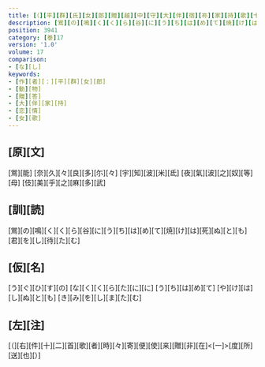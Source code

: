```yaml
---
title: [（][平][群][氏][女][郎][贈][越][中][守][大][伴][宿][祢][家][持][歌][十][二][首][）]
description: [鴬][の][鳴][く][く][ら][谷][に][う][ち][は][め][て][焼][け][は][死][ぬ][と][も][君][を][し][待][た][む]
position: 3941
category: [巻]17
version: '1.0'
volume: 17
comparison:
- [な][し]
keywords:
- [作][者][：][平][群][女][郎]
- [動][物]
- [贈][答]
- [大][伴][家][持]
- [恋][情]
- [女][歌]
---
```


## [原][文]

[鴬][能] [奈][久][々][良][多][尓][々] [宇][知][波][米][氐] [夜][氣][波][之][奴][等][母] [伎][美][乎][之][麻][多][武]

## [訓][読]

[鴬][の][鳴][く][く][ら][谷][に][う][ち][は][め][て][焼][け][は][死][ぬ][と][も][君][を][し][待][た][む]

## [仮][名]

[う][ぐ][ひ][す][の] [な][く][く][ら][た][に][に] [う][ち][は][め][て] [や][け][は][し][ぬ][と][も] [き][み][を][し][ま][た][む]

## [左][注]

[（][右][件][十][二][首][歌][者][時][々][寄][便][使][来][贈][非][在]<[一]>[度][所][送][也][）]
